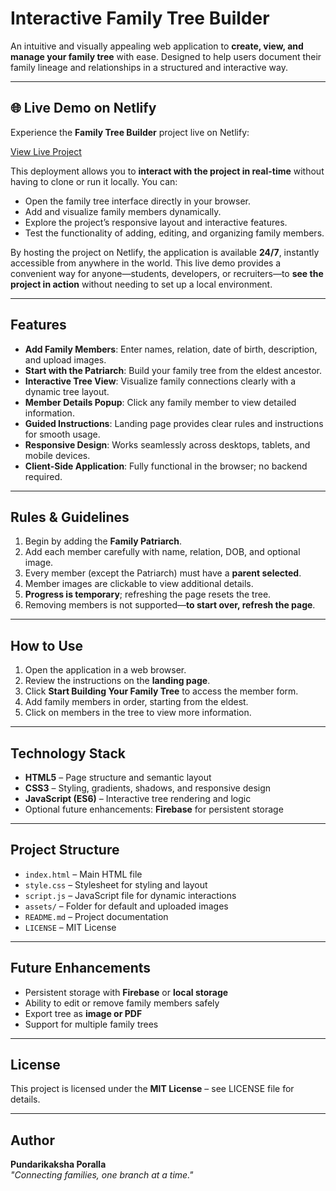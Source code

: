 # Interactive Family Tree Builder

An intuitive and visually appealing web application to **create, view, and manage your family tree** with ease. Designed to help users document their family lineage and relationships in a structured and interactive way.

---

## 🌐 Live Demo on Netlify

Experience the **Family Tree Builder** project live on Netlify:

[View Live Project](https://family-treebuilder.netlify.app/)

This deployment allows you to **interact with the project in real-time** without having to clone or run it locally. You can:

- Open the family tree interface directly in your browser.  
- Add and visualize family members dynamically.  
- Explore the project’s responsive layout and interactive features.  
- Test the functionality of adding, editing, and organizing family members.  

By hosting the project on Netlify, the application is available **24/7**, instantly accessible from anywhere in the world. This live demo provides a convenient way for anyone—students, developers, or recruiters—to **see the project in action** without needing to set up a local environment.

---

## Features

- **Add Family Members**: Enter names, relation, date of birth, description, and upload images.  
- **Start with the Patriarch**: Build your family tree from the eldest ancestor.  
- **Interactive Tree View**: Visualize family connections clearly with a dynamic tree layout.  
- **Member Details Popup**: Click any family member to view detailed information.  
- **Guided Instructions**: Landing page provides clear rules and instructions for smooth usage.  
- **Responsive Design**: Works seamlessly across desktops, tablets, and mobile devices.  
- **Client-Side Application**: Fully functional in the browser; no backend required.  

---

## Rules & Guidelines

1. Begin by adding the **Family Patriarch**.  
2. Add each member carefully with name, relation, DOB, and optional image.  
3. Every member (except the Patriarch) must have a **parent selected**.  
4. Member images are clickable to view additional details.  
5. **Progress is temporary**; refreshing the page resets the tree.  
6. Removing members is not supported—**to start over, refresh the page**.  

---

## How to Use

1. Open the application in a web browser.  
2. Review the instructions on the **landing page**.  
3. Click **Start Building Your Family Tree** to access the member form.  
4. Add family members in order, starting from the eldest.  
5. Click on members in the tree to view more information.  

---

## Technology Stack

- **HTML5** – Page structure and semantic layout  
- **CSS3** – Styling, gradients, shadows, and responsive design  
- **JavaScript (ES6)** – Interactive tree rendering and logic  
- Optional future enhancements: **Firebase** for persistent storage  

---

## Project Structure

- `index.html` – Main HTML file  
- `style.css` – Stylesheet for styling and layout  
- `script.js` – JavaScript file for dynamic interactions  
- `assets/` – Folder for default and uploaded images  
- `README.md` – Project documentation  
- `LICENSE` – MIT License  

---

## Future Enhancements

- Persistent storage with **Firebase** or **local storage**  
- Ability to edit or remove family members safely  
- Export tree as **image or PDF**  
- Support for multiple family trees  

---

## License

This project is licensed under the **MIT License** – see LICENSE file for details.  

---

## Author

**Pundarikaksha Poralla**  
*"Connecting families, one branch at a time."*
